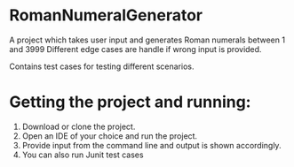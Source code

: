 # RomanNumeralGenerator

A project which takes user input and generates Roman numerals between 1 and 3999 
Different edge cases are handle if wrong input is provided.

Contains test cases for testing different scenarios.

# Getting the project and running:

1. Download or clone the project.
2. Open an IDE of your choice and run the project.
3. Provide input from the command line and output is shown accordingly.
4. You can also run Junit test cases
